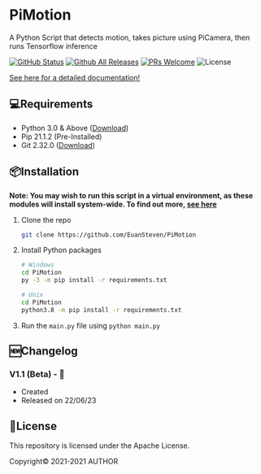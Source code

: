 # PiMotion

A Python Script that detects motion, takes picture using PiCamera, then runs Tensorflow inference

[![GitHub Status](https://img.shields.io/github/checks-status/EuanSteven/PiMotion)](https://github.com/EuanSteven/PiMotion/)
[![Github All Releases](https://img.shields.io/github/downloads/EuanSteven/PiMotion/total.svg?style=flat-square)](https://github.com/EuanSteven/PiMotion/releases/latest)
[![PRs Welcome](https://img.shields.io/badge/PRs-welcome-brightgreen.svg?style=flat-square)](http://makeapullrequest.com)
![License](https://img.shields.io/github/license/EuanSteven/PiMotion)

[See here for a detailed documentation!](https://github.com/EuanSteven/PiMotion/wiki)

## 💻Requirements
* Python 3.0 & Above ([Download](https://www.python.org/downloads/))
* Pip 21.1.2 (Pre-Installed)
* Git 2.32.0 ([Download](https://git-scm.com/download/))

  
## 📦Installation

**Note: You may wish to run this script in a virtual environment, as these modules will install system-wide. To find out more, [see here](https://realpython.com/python-virtual-environments-a-primer/#using-virtual-environments)**

1. Clone the repo
   ```sh
   git clone https://github.com/EuanSteven/PiMotion
   ```
2. Install Python packages
   ```sh
   # Windows
   cd PiMotion
   py -3 -m pip install -r requirements.txt
   
   # Unix
   cd PiMotion
   python3.8 -m pip install -r requirements.txt
   ```
3. Run the `main.py` file using `python main.py` 

## 🆕Changelog
   ### V1.1 (Beta) - 🌈
   * Created
   * Released on 22/06/23


## 📄License
This repository is licensed under the Apache License.

Copyright©️ 2021-2021 AUTHOR
